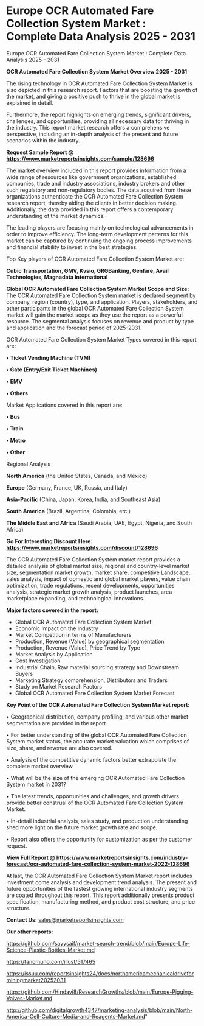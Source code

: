 # Europe OCR Automated Fare Collection System Market : Complete Data Analysis 2025 - 2031
Europe OCR Automated Fare Collection System Market : Complete Data Analysis 2025 - 2031

<Strong> OCR Automated Fare Collection System Market Overview 2025 - 2031</strong>

The rising technology in OCR Automated Fare Collection System Market is also depicted in this research report. Factors that are boosting the growth of the market, and giving a positive push to thrive in the global market is explained in detail.

Furthermore, the report highlights on emerging trends, significant drivers, challenges, and opportunities, providing all necessary data for thriving in the industry. This report market research offers a comprehensive perspective, including an in-depth analysis of the present and future scenarios within the industry.

<strong>Request Sample Report @ <a href=https://www.marketreportsinsights.com/sample/128696>https://www.marketreportsinsights.com/sample/128696</a></strong>

The market overview included in this report provides information from a wide range of resources like government organizations, established companies, trade and industry associations, industry brokers and other such regulatory and non-regulatory bodies. The data acquired from these organizations authenticate the OCR Automated Fare Collection System research report, thereby aiding the clients in better decision making. Additionally, the data provided in this report offers a contemporary understanding of the market dynamics.

The leading players are focusing mainly on technological advancements in order to improve efficiency. The long-term development patterns for this market can be captured by continuing the ongoing process improvements and financial stability to invest in the best strategies.

Top Key players of OCR Automated Fare Collection System Market are:

<strong>Cubic Transportation, GMV, Kvsio, GRGBanking, Genfare, Avail Technologies, Magnadata International</strong>

<strong><b>Global OCR Automated Fare Collection System Market Scope and Size:</b></strong>
The OCR Automated Fare Collection System market is declared segment by company, region (country), type, and application. Players, stakeholders, and other participants in the global OCR Automated Fare Collection System market will gain the market scope as they use the report as a powerful resource. The segmental analysis focuses on revenue and product by type and application and the forecast period of 2025-2031.

OCR Automated Fare Collection System Market Types covered in this report are:

<strong>• Ticket Vending Machine (TVM)

• Gate (Entry/Exit Ticket Machines)

• EMV

• Others</strong>

Market Applications covered in this report are:

<strong>• Bus

• Train

• Metro

• Other</strong> 

Regional Analysis

<strong>North America</strong> (the United States, Canada, and Mexico)

<strong>Europe</strong> (Germany, France, UK, Russia, and Italy)

<strong>Asia-Pacific</strong> (China, Japan, Korea, India, and Southeast Asia)

<strong>South America</strong> (Brazil, Argentina, Colombia, etc.)

<strong>The Middle East and Africa</strong> (Saudi Arabia, UAE, Egypt, Nigeria, and South Africa)

<strong>Go For Interesting Discount Here: <a href=https://www.marketreportsinsights.com/discount/128696>https://www.marketreportsinsights.com/discount/128696</a></strong>

The OCR Automated Fare Collection System market report provides a detailed analysis of global market size, regional and country-level market size, segmentation market growth, market share, competitive Landscape, sales analysis, impact of domestic and global market players, value chain optimization, trade regulations, recent developments, opportunities analysis, strategic market growth analysis, product launches, area marketplace expanding, and technological innovations.

<strong><b>Major factors covered in the report:</b></strong>
<ul>
  <li>Global OCR Automated Fare Collection System Market </li>
  <li>Economic Impact on the Industry</li>
  <li>Market Competition in terms of Manufacturers</li>
  <li>Production, Revenue (Value) by geographical segmentation</li>
  <li>Production, Revenue (Value), Price Trend by Type</li>
  <li>Market Analysis by Application</li>
  <li>Cost Investigation</li>
  <li>Industrial Chain, Raw material sourcing strategy and Downstream Buyers</li>
  <li>Marketing Strategy comprehension, Distributors and Traders</li>
  <li>Study on Market Research Factors</li>
  <li>Global OCR Automated Fare Collection System Market Forecast</li>
</ul>

<strong><b>Key Point of the OCR Automated Fare Collection System Market report:</b></strong>

• Geographical distribution, company profiling, and various other market segmentation are provided in the report.

• For better understanding of the global OCR Automated Fare Collection System market status, the accurate market valuation which comprises of size, share, and revenue are also covered.

• Analysis of the competitive dynamic factors better extrapolate the complete market overview

• What will be the size of the emerging OCR Automated Fare Collection System market in 2031?

• The latest trends, opportunities and challenges, and growth drivers provide better construal of the OCR Automated Fare Collection System Market.

• In-detail industrial analysis, sales study, and production understanding shed more light on the future market growth rate and scope.

• Report also offers the opportunity for customization as per the customer request.

<strong><b>View Full Report @ <a href=https://www.marketreportsinsights.com/industry-forecast/ocr-automated-fare-collection-system-market-2022-128696>https://www.marketreportsinsights.com/industry-forecast/ocr-automated-fare-collection-system-market-2022-128696</a></b></strong>


At last, the OCR Automated Fare Collection System Market report includes investment come analysis and development trend analysis. The present and future opportunities of the fastest growing international industry segments are coated throughout this report. This report additionally presents product specification, manufacturing method, and product cost structure, and price structure.

<strong>Contact Us:</strong>
sales@marketreportsinsights.com

<strong>Our other reports:</strong>

<a href=https://github.com/sayysaif/market-search-trend/blob/main/Europe-Life-Science-Plastic-Bottles-Market.md>https://github.com/sayysaif/market-search-trend/blob/main/Europe-Life-Science-Plastic-Bottles-Market.md</a>

<a href=https://tanomuno.com/illust/517465>https://tanomuno.com/illust/517465</a>

<a href=https://issuu.com/reportsinsights24/docs/northamericamechanicaldriveforminingmarket20252031>https://issuu.com/reportsinsights24/docs/northamericamechanicaldriveforminingmarket20252031</a>

<a href=https://github.com/Hindavi8/ResearchGrowths/blob/main/Europe-Pigging-Valves-Market.md>https://github.com/Hindavi8/ResearchGrowths/blob/main/Europe-Pigging-Valves-Market.md</a>

<a href=http://github.com/digitalgrowth4347/marketing-analysis/blob/main/North-America-Cell-Culture-Media-and-Reagents-Market.md>http://github.com/digitalgrowth4347/marketing-analysis/blob/main/North-America-Cell-Culture-Media-and-Reagents-Market.md</a>"

